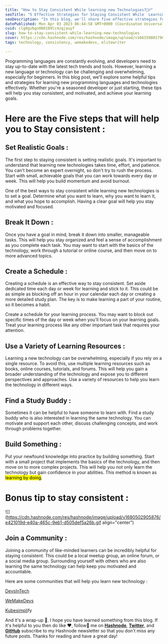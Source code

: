 ```yaml
---
title: "How to Stay Consistent While learning new Technologies?🤷‍♂️"
seoTitle: "5 Effective Strategies for Staying Consistent While  Learning New Tech"
seoDescription: "In this blog, we'll share five effective strategies for staying motivated and making progress towards your learning goals."
datePublished: Mon Apr 03 2023 06:44:58 GMT+0000 (Coordinated Universal Time)
cuid: clg0gvbgn000109lc4zqjauyf
slug: how-to-stay-consistent-while-learning-new-technologies
cover: https://cdn.hashnode.com/res/hashnode/image/upload/v1663508017966/MlROmCQzc.jpeg
tags: technology, consistency, wemakedevs, elitewriter

---
```


Programming languages are constantly evolving, and developers need to stay up-to-date with the latest tech trends and tools. However, learning a new language or technology can be challenging and overwhelming, especially for beginners. In this blog post, we'll explore some helpful tips and strategies for learning new programming languages and technologies effectively. Whether you're a seasoned developer or just starting, these tips will help you stay consistent, and motivated, and achieve your learning goals.

# Here are the Five steps that will help you to Stay consistent :

## Set Realistic Goals :

The first step to staying consistent is setting realistic goals. It's important to understand that learning new technologies takes time, effort, and patience. You can't become an expert overnight, so don't try to rush the process. Start with small, achievable goals that you can work towards every day or week. This will help you build momentum and avoid burnout.

One of the best ways to stay consistent while learning new technologies is to set a goal. Determine what you want to learn, why you want to learn it, and what you hope to accomplish. Having a clear goal will help you stay motivated and focused.

## **Break It Down :**

Once you have a goal in mind, break it down into smaller, manageable tasks. This will help you stay organized and feel a sense of accomplishment as you complete each task. You may want to start with the basics of the technology, work through a tutorial or online course, and then move on to more advanced topics.

## **Create a Schedule :**

Creating a schedule is an effective way to stay consistent. Set aside dedicated time each day or week for learning and stick to it. This could be as simple as blocking off an hour in your calendar each day or creating a more detailed study plan. The key is to make learning a part of your routine, so it becomes a habit.

Create a schedule for your learning process. You may want to block out specific times of the day or week when you'll focus on your learning goals. Treat your learning process like any other important task that requires your attention.

## **Use a Variety of Learning Resources :**

Learning a new technology can be overwhelming, especially if you rely on a single resource. To avoid this, use multiple learning resources such as books, online courses, tutorials, and forums. This will help you gain a broader understanding of the technology and expose you to different perspectives and approaches. Use a variety of resources to help you learn the technology in different ways.

## **Find a Study Buddy :**

Sometimes it can be helpful to have someone to learn with. Find a study buddy who is also interested in learning the same technology. You can motivate and support each other, discuss challenging concepts, and work through problems together.

## **Build Something :**

Put your newfound knowledge into practice by building something. Start with a small project that implements the basics of the technology, and then move on to more complex projects. This will help you not only learn the technology but gain confidence in your abilities. This method is known as <mark>learning by doing</mark>.

# Bonus tip to stay consistent :

![](https://cdn.hashnode.com/res/hashnode/image/upload/v1680502905876/e421019d-e40a-465c-9eb1-d505def5a26b.gif align="center")

## Join a Community :

Joining a community of like-minded learners can be incredibly helpful for staying consistent. This could be a local meetup group, an online forum, or a social media group. Surrounding yourself with others who are also learning the same technology can help keep you motivated and accountable.

Here are some communities that will help you learn new technology :

[DevsInTech](https://discord.gg/6rWGwkcb)

[WeMakeDevs](https://discord.gg/wemakedevs)

[Kubesimpli](https://discord.gg/jejxQfAZ)fy

And it's a wrap-up 🙂. I hope you have learned something from this blog. If it's helpful to you then do like ❤, follow🤝 me on [**Hashnode**](https://kelvin-parmar.hashnode.dev/), [**Twitter**](https://twitter.com/Kelvinparmar12), and [**GitHub**](https://github.com/kelvinparmar) subscribe to my Hashnode newsletter so that you don't miss any future posts. Thanks for reading and have a great day!